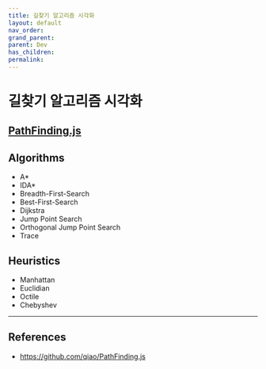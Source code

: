 ```yaml
---
title: 길찾기 알고리즘 시각화
layout: default
nav_order:
grand_parent:
parent: Dev
has_children:
permalink:
---
```


# 길찾기 알고리즘 시각화

## [PathFinding.js](https://qiao.github.io/PathFinding.js/visual/)

## Algorithms

- A*
- IDA*
- Breadth-First-Search
- Best-First-Search
- Dijkstra
- Jump Point Search
- Orthogonal Jump Point Search
- Trace

## Heuristics

- Manhattan
- Euclidian
- Octile
- Chebyshev

***

## References
- <https://github.com/qiao/PathFinding.js>